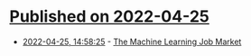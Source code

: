 # [Published on 2022-04-25](index.md)

* [2022-04-25, 14:58:25](https://news.ycombinator.com/item?id=31155782) - [The Machine Learning Job Market](https://evjang.com/2022/04/25/rome.html)
